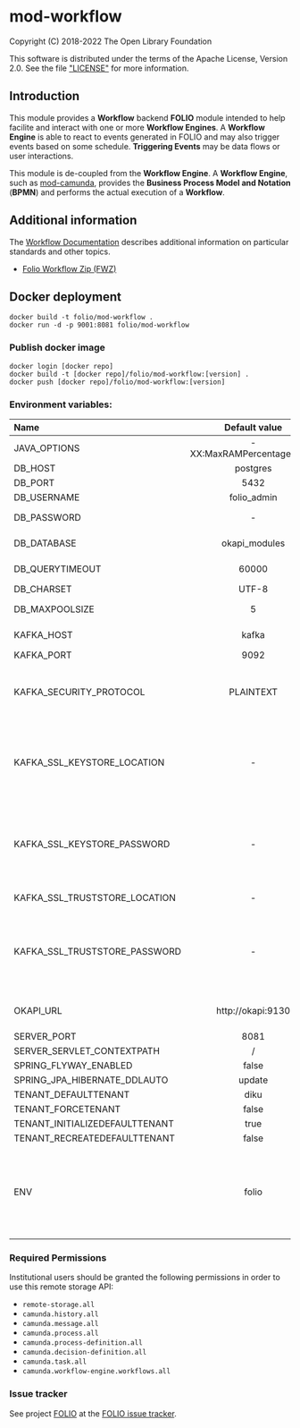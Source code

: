 # mod-workflow

Copyright (C) 2018-2022 The Open Library Foundation

This software is distributed under the terms of the Apache License, Version 2.0.
See the file ["LICENSE"](LICENSE) for more information.

## Introduction

This module provides a **Workflow** backend **FOLIO** module intended to help facilite and interact with one or more **Workflow Engines**.
A **Workflow Engine** is able to react to events generated in FOLIO and may also trigger events based on some schedule.
**Triggering Events** may be data flows or user interactions.

This module is de-coupled from the **Workflow Engine**.
A **Workflow Engine**, such as [mod-camunda](https://github.com/folio-org/mod-camunda/), provides the **Business Process Model and Notation** (**BPMN**) and performs the actual execution of a **Workflow**.

## Additional information

The [Workflow Documentation](docs/README.md) describes additional information on particular standards and other topics.

  - [Folio Workflow Zip (FWZ)](docs/fwz/README.md)

## Docker deployment

```
docker build -t folio/mod-workflow .
docker run -d -p 9001:8081 folio/mod-workflow
```

### Publish docker image

```
docker login [docker repo]
docker build -t [docker repo]/folio/mod-workflow:[version] .
docker push [docker repo]/folio/mod-workflow:[version]
```

### Environment variables:

| Name                           |       Default value       | Description                                                                                                                                                |
|:-------------------------------|:-------------------------:|:-----------------------------------------------------------------------------------------------------------------------------------------------------------|
| JAVA_OPTIONS                   | -XX:MaxRAMPercentage=75.0 | Java options                                                                                                                                               |
| DB_HOST                        |         postgres          | Postgres hostname                                                                                                                                          |
| DB_PORT                        |           5432            | Postgres port                                                                                                                                              |
| DB_USERNAME                    |        folio_admin        | Postgres username                                                                                                                                          |
| DB_PASSWORD                    |             -             | Postgres username password                                                                                                                                 |
| DB_DATABASE                    |       okapi_modules       | Postgres database name                                                                                                                                     |
| DB_QUERYTIMEOUT                |           60000           | Database query timeout.                                                                                                                                    |
| DB_CHARSET                     |           UTF-8           | Database charset.                                                                                                                                          |
| DB_MAXPOOLSIZE                 |             5             | Database max pool size.                                                                                                                                    |
| KAFKA_HOST                     |           kafka           | Kafka broker hostname                                                                                                                                      |
| KAFKA_PORT                     |           9092            | Kafka broker port                                                                                                                                          |
| KAFKA_SECURITY_PROTOCOL        |         PLAINTEXT         | Kafka security protocol used to communicate with brokers (SSL or PLAINTEXT)                                                                                |
| KAFKA_SSL_KEYSTORE_LOCATION    |             -             | The location of the Kafka key store file. This is optional for client and can be used for two-way authentication for client.                               |
| KAFKA_SSL_KEYSTORE_PASSWORD    |             -             | The store password for the Kafka key store file. This is optional for client and only needed if 'ssl.keystore.location' is configured.                     |
| KAFKA_SSL_TRUSTSTORE_LOCATION  |             -             | The location of the Kafka trust store file.                                                                                                                |
| KAFKA_SSL_TRUSTSTORE_PASSWORD  |             -             | The password for the Kafka trust store file. If a password is not set, trust store file configured will still be used, but integrity checking is disabled. |
| OKAPI_URL                      |     http://okapi:9130     | OKAPI URL used to login system user, required                                                                                                              |
| SERVER_PORT                    |           8081            |                                                                                                               |
| SERVER_SERVLET_CONTEXTPATH     |             /             |                                                                                                               |
| SPRING_FLYWAY_ENABLED          |           false           |                                                                                                               |
| SPRING_JPA_HIBERNATE_DDLAUTO   |           update          |                                                                                                               |
| TENANT_DEFAULTTENANT           |           diku            |                                                                                                               |
| TENANT_FORCETENANT             |           false           |                                                                                                               |
| TENANT_INITIALIZEDEFAULTTENANT |           true            |                                                                                                               |
| TENANT_RECREATEDEFAULTTENANT   |           false           |                                                                                                               |
| ENV                            |           folio           | Logical name of the deployment, must be set if Kafka/Elasticsearch are shared for environments, `a-z (any case)`, `0-9`, `-`, `_` symbols only allowed     |

### Required Permissions
Institutional users should be granted the following permissions in order to use this remote storage API:
- `remote-storage.all`
- `camunda.history.all`
- `camunda.message.all`
- `camunda.process.all`
- `camunda.process-definition.all`
- `camunda.decision-definition.all`
- `camunda.task.all`
- `camunda.workflow-engine.workflows.all`

### Issue tracker

See project [FOLIO](https://issues.folio.org/browse/FOLIO)
at the [FOLIO issue tracker](https://dev.folio.org/guidelines/issue-tracker/).

